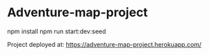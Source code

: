 # Adventure-map-project

npm install
npm run start:dev:seed

Project deployed at: https://adventure-map-project.herokuapp.com/
